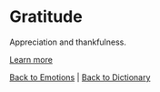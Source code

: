 # Gratitude

Appreciation and thankfulness.

[Learn more](https://en.wiktionary.org/wiki/gratitude)

[Back to Emotions](Emotions.md) | [Back to Dictionary](../dictionary.md)

